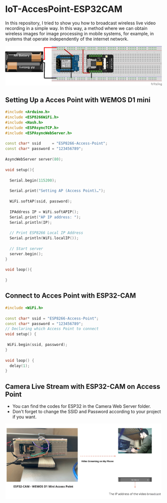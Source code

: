 # IoT-AccesPoint-ESP32CAM

In this repository, I tried to show you how to broadcast wireless live video recording in a simple way. In this way, a method where we can obtain wireless images for image processing in mobile systems, for example, in systems that operate independently of the internet network.
 
![Screenshot](accespointmethod.png)

## Setting Up a Acces Point with WEMOS D1 mini

```C++
#include <Arduino.h>
#include <ESP8266WiFi.h>
#include <Hash.h>
#include <ESPAsyncTCP.h>
#include <ESPAsyncWebServer.h>

const char* ssid     = "ESP8266-Access-Point";   
const char* password = "123456789";

AsyncWebServer server(80);

void setup(){

  Serial.begin(115200);
  
  Serial.print("Setting AP (Access Point)…");
  
  WiFi.softAP(ssid, password);

  IPAddress IP = WiFi.softAPIP();
  Serial.print("AP IP address: ");
  Serial.println(IP);

  // Print ESP8266 Local IP Address
  Serial.println(WiFi.localIP());

  // Start server
  server.begin();
}
 
void loop(){  

}

```

## Connect to Acces Point with ESP32-CAM 

```C++
#include <WiFi.h>

const char* ssid = "ESP8266-Access-Point";
const char* password = "123456789";
// Declaring which Access Point to connect
void setup() {
  
 WiFi.begin(ssid, password); 
}

void loop() {
  delay(1);
}
```

## Camera Live Stream with ESP32-CAM on Access Point

- You can find the codes for ESP32 in the Camera Web Server folder.
- Don't forget to change the SSID and Password according to your project if you want.

![Screenshot](system.jpg)
